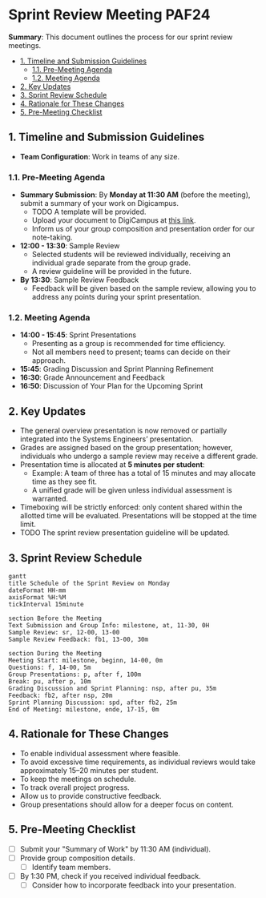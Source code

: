 # Sprint Review Meeting PAF24

**Summary**: This document outlines the process for our sprint review meetings.

- [1. Timeline and Submission Guidelines](#1-timeline-and-submission-guidelines)
  - [1.1. Pre-Meeting Agenda](#11-pre-meeting-agenda)
  - [1.2. Meeting Agenda](#12-meeting-agenda)
- [2. Key Updates](#2-key-updates)
- [3. Sprint Review Schedule](#3-sprint-review-schedule)
- [4. Rationale for These Changes](#4-rationale-for-these-changes)
- [5. Pre-Meeting Checklist](#5-pre-meeting-checklist)

## 1. Timeline and Submission Guidelines

- **Team Configuration**: Work in teams of any size.

### 1.1. Pre-Meeting Agenda

- **Summary Submission**: By **Monday at 11:30 AM** (before the meeting), submit a summary of your work on Digicampus.
  - TODO A template will be provided.
  - Upload your document to DigiCampus at [this link](https://digicampus.uni-augsburg.de/dispatch.php/course/files?cid=5b0c38206c78cc03880bc2e71997220f).
  - Inform us of your group composition and presentation order for our note-taking.
- **12:00 - 13:30**: Sample Review
  - Selected students will be reviewed individually, receiving an individual grade separate from the group grade.
  - A review guideline will be provided in the future.
- **By 13:30**: Sample Review Feedback
  - Feedback will be given based on the sample review, allowing you to address any points during your sprint presentation.

### 1.2. Meeting Agenda

- **14:00 - 15:45**: Sprint Presentations
  - Presenting as a group is recommended for time efficiency.
  - Not all members need to present; teams can decide on their approach.
- **15:45**: Grading Discussion and Sprint Planning Refinement
- **16:30**: Grade Announcement and Feedback
- **16:50**: Discussion of Your Plan for the Upcoming Sprint

## 2. Key Updates

- The general overview presentation is now removed or partially integrated into the Systems Engineers’ presentation.
- Grades are assigned based on the group presentation; however, individuals who undergo a sample review may receive a different grade.
- Presentation time is allocated at **5 minutes per student**:
  - Example: A team of three has a total of 15 minutes and may allocate time as they see fit.
  - A unified grade will be given unless individual assessment is warranted.
- Timeboxing will be strictly enforced: only content shared within the allotted time will be evaluated. Presentations will be stopped at the time limit.
- TODO The sprint review presentation guideline will be updated.

## 3. Sprint Review Schedule

```mermaid
gantt
title Schedule of the Sprint Review on Monday
dateFormat HH-mm
axisFormat %H:%M
tickInterval 15minute

section Before the Meeting
Text Submission and Group Info: milestone, at, 11-30, 0H
Sample Review: sr, 12-00, 13-00
Sample Review Feedback: fb1, 13-00, 30m

section During the Meeting
Meeting Start: milestone, beginn, 14-00, 0m
Questions: f, 14-00, 5m
Group Presentations: p, after f, 100m
Break: pu, after p, 10m
Grading Discussion and Sprint Planning: nsp, after pu, 35m
Feedback: fb2, after nsp, 20m
Sprint Planning Discussion: spd, after fb2, 25m
End of Meeting: milestone, ende, 17-15, 0m
```

## 4. Rationale for These Changes

- To enable individual assessment where feasible.
- To avoid excessive time requirements, as individual reviews would take approximately 15–20 minutes per student.
- To keep the meetings on schedule.
- To track overall project progress.
- Allow us to provide constructive feedback.
- Group presentations should allow for a deeper focus on content.

## 5. Pre-Meeting Checklist

- [ ] Submit your "Summary of Work" by 11:30 AM (individual).
- [ ] Provide group composition details.
  - [ ] Identify team members.
- [ ] By 1:30 PM, check if you received individual feedback.
  - [ ] Consider how to incorporate feedback into your presentation.

